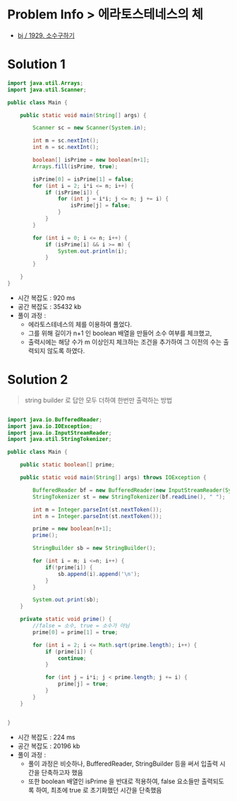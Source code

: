 # Problem Info > 에라토스테네스의 체

- [bj / 1929. 소수구하기](https://www.acmicpc.net/problem/1929)

# Solution 1

```java
import java.util.Arrays;
import java.util.Scanner;

public class Main {

    public static void main(String[] args) {

        Scanner sc = new Scanner(System.in);

        int m = sc.nextInt();
        int n = sc.nextInt();

        boolean[] isPrime = new boolean[n+1];
        Arrays.fill(isPrime, true);

        isPrime[0] = isPrime[1] = false;
        for (int i = 2; i*i <= n; i++) {
            if (isPrime[i]) {
                for (int j = i*i; j <= n; j += i) {
                    isPrime[j] = false;
                }
            }
        }

        for (int i = 0; i <= n; i++) {
            if (isPrime[i] && i >= m) {
                System.out.println(i);
            }
        }

    }
}
```

- 시간 복잡도 : 920 ms
- 공간 복잡도 : 35432 kb
- 풀이 과정 :
  - 에라토스테네스의 체를 이용하여 풀었다. 
  - 그를 위해 길이가 n+1 인 boolean 배열을 만들어 소수 여부를 체크했고, 
  - 출력시에는 해당 수가 m 이상인지 체크하는 조건을 추가하여 그 이전의 수는 출력되지 않도록 하였다. 


# Solution 2
> string builder 로 답안 모두 더하여 한번만 출력하는 방법

```java

import java.io.BufferedReader;
import java.io.IOException;
import java.io.InputStreamReader;
import java.util.StringTokenizer;

public class Main {

    public static boolean[] prime;

    public static void main(String[] args) throws IOException {

        BufferedReader bf = new BufferedReader(new InputStreamReader(System.in));
        StringTokenizer st = new StringTokenizer(bf.readLine(), " ");

        int m = Integer.parseInt(st.nextToken());
        int n = Integer.parseInt(st.nextToken());

        prime = new boolean[n+1];
        prime();

        StringBuilder sb = new StringBuilder();

        for (int i = m; i <=n; i++) {
            if(!prime[i]) {
                sb.append(i).append('\n');
            }
        }

        System.out.print(sb);
    }

    private static void prime() {
        //false = 소수, true = 소수가 아님
        prime[0] = prime[1] = true;

        for (int i = 2; i <= Math.sqrt(prime.length); i++) {
            if (prime[i]) {
                continue;
            }

            for (int j = i*i; j < prime.length; j += i) {
                prime[j] = true;
            }
        }
    }


}
```

- 시간 복잡도 : 224 ms
- 공간 복잡도 : 20196 kb
- 풀이 과정 :
  - 풀이 과정은 비슷하나, BufferedReader, StringBuilder 등을 써서 입출력 시간을 단축하고자 했음
  - 또한 boolean 배열인 isPrime 을 반대로 적용하여, false 요소들만 출력되도록 하여, 최초에 true 로 초기화했던 시간을 단축했음

